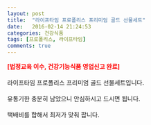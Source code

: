 ```yaml
---
layout: post
title:  "라이프타임 프로폴리스 프리미엄 골드 선물세트"
date:   2016-02-14 21:24:53
categories: 건강식품
tags: [프로폴리스, 라이프타임]
comments: true
---
```


<strong><span style="color: rgb(255, 0, 0);">[법정교육 이수, 건강기능식품 영업신고 완료]</span></strong>
<br><br>
라이프타임 프로폴리스 프리미엄 골드 선물세트입니다.
<br><br>
유통기한 충분히 남았으니 안심하시고 드시면 됩니다. 
<br><br>
택배비를 합해서 최저가 맞춰 팝니다.<br>
<br>
<img class="image" src="https://3.bp.blogspot.com/-IUxJmhuPV6g/W-iiqnE3YCI/AAAAAAAAAuE/wqvs8S_JufQKG3rQm6Ult65AWuiQLUgJQCLcBGAs/s1600/34645756845.jpg" alt=""/>
<br>
<br>
<img class="image" src="http://www.nbbang.co.kr/data/webedit/20180208124704_hjisafuf.jpg" alt=""/>
